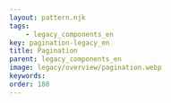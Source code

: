 ```yaml
---
layout: pattern.njk
tags: 
    - legacy_components_en
key: pagination-legacy_en
title: Pagination
parent: legacy_components_en
image: legacy/overview/pagination.webp
keywords: 
order: 180
---
```



